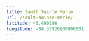 ```yaml
---
title: Sault Sainte Marie
url: /sault-sainte-marie/
latitude: 46.490586
longitude: -84.35926900000001
---
```

